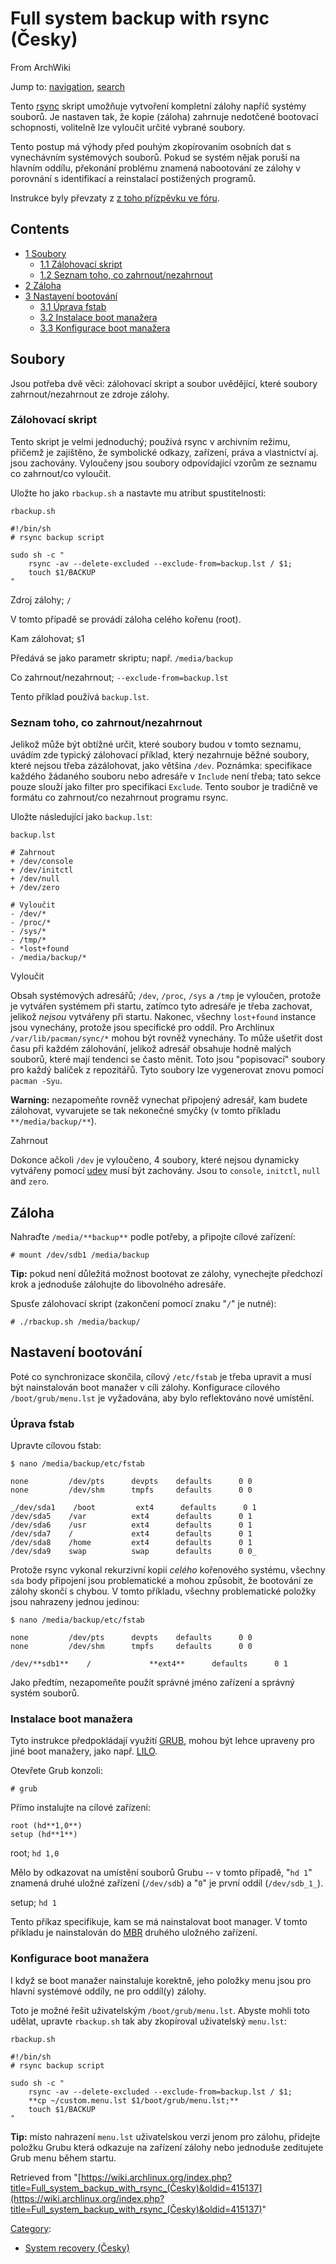 # Full system backup with rsync (Česky)

From ArchWiki

Jump to: [navigation](#column-one), [search](#searchInput)

Tento [rsync](/index.php/Rsync "Rsync") skript umožňuje vytvoření kompletní zálohy napříč systémy souborů. Je nastaven tak, že kopie (záloha) zahrnuje nedotčené bootovací schopnosti, volitelně lze vyloučit určité vybrané soubory.

Tento postup má výhody před pouhým zkopírovaním osobních dat s vynechávním systémových souborů. Pokud se systém nějak poruší na hlavním oddílu, překonání problému znamená nabootování ze zálohy v porovnání s identifikací a reinstalací postižených programů.

Instrukce byly převzaty z [z toho přízpěvku ve fóru](https://bbs.archlinux.org/viewtopic.php?id=83071).

## Contents

*   [1 Soubory](#Soubory)
    *   [1.1 Zálohovací skript](#Z.C3.A1lohovac.C3.AD_skript)
    *   [1.2 Seznam toho, co zahrnout/nezahrnout](#Seznam_toho.2C_co_zahrnout.2Fnezahrnout)
*   [2 Záloha](#Z.C3.A1loha)
*   [3 Nastavení bootování](#Nastaven.C3.AD_bootov.C3.A1n.C3.AD)
    *   [3.1 Úprava fstab](#.C3.9Aprava_fstab)
    *   [3.2 Instalace boot manažera](#Instalace_boot_mana.C5.BEera)
    *   [3.3 Konfigurace boot manažera](#Konfigurace_boot_mana.C5.BEera)

## Soubory

Jsou potřeba dvě věci: zálohovací skript a soubor uvědějící, které soubory zahrnout/nezahrnout ze zdroje zálohy.

### Zálohovací skript

Tento skript je velmi jednoduchý; používá rsync v archivním režimu, přičemž je zajištěno, že symbolické odkazy, zařízení, práva a vlastnictví aj. jsou zachovány. Vyloučeny jsou soubory odpovídající vzorům ze seznamu co zahrnout/co vyloučit.

Uložte ho jako `rbackup.sh` a nastavte mu atribut spustitelnosti:

 `rbackup.sh` 

```
#!/bin/sh
# rsync backup script

sudo sh -c "
    rsync -av --delete-excluded --exclude-from=backup.lst / $1;
    touch $1/BACKUP
"
```

Zdroj zálohy; `/`

V tomto případě se provádí záloha celého kořenu (root).

Kam zálohovat; `$`1

Předává se jako parametr skriptu; např. `/media/backup`

Co zahrnout/nezahrnout; `--exclude-from=backup.lst`

Tento příklad používá `backup.lst`.

### Seznam toho, co zahrnout/nezahrnout

Jelikož může být obtížné určit, které soubory budou v tomto seznamu, uvádím zde typický zálohovací příklad, který nezahrnuje běžné soubory, které nejsou třeba zázálohovat, jako většina `/dev`. Poznámka: specifikace každého žádaného souboru nebo adresáře v `Include` není třeba; tato sekce pouze slouží jako filter pro specifikaci `Exclude`. Tento soubor je tradičně ve formátu co zahrnout/co nezahrnout programu rsync.

Uložte následující jako `backup.lst`:

 `backup.lst` 

```
# Zahrnout
+ /dev/console
+ /dev/initctl
+ /dev/null
+ /dev/zero

# Vyloučit
- /dev/*
- /proc/*
- /sys/*
- /tmp/*
- *lost+found
- /media/backup/*

```

Vyloučit

Obsah systémových adresářů; `/dev`, `/proc`, `/sys` a `/tmp` je vyloučen, protože je vytvářen systémem při startu, zatímco tyto adresáře je třeba zachovat, jelikož _nejsou_ vytvářeny při startu. Nakonec, všechny `lost+found` instance jsou vynechány, protože jsou specifické pro oddíl. Pro Archlinux `/var/lib/pacman/sync/*` mohou být rovněž vynechány. To může ušetřit dost času při každém zálohování, jelikož adresář obsahuje hodně malých souborů, které mají tendenci se často měnit. Toto jsou "popisovací" soubory pro každý balíček z repozitářů. Tyto soubory lze vygenerovat znovu pomocí `pacman -Syu`.

**Warning:** nezapomeňte rovněž vynechat připojený adresář, kam budete zálohovat, vyvarujete se tak nekonečné smyčky (v tomto příkladu `**/media/backup/**`).

Zahrnout

Dokonce ačkoli `/dev` je vyloučeno, 4 soubory, které nejsou dynamicky vytvářeny pomocí [udev](/index.php/Udev "Udev") musí být zachovány. Jsou to `console`, `initctl`, `null` and `zero`.

## Záloha

Nahraďte `/media/**backup**` podle potřeby, a připojte cílové zařízení:

```
# mount /dev/sdb1 /media/backup

```

**Tip:** pokud není důležitá možnost bootovat ze zálohy, vynechejte předchozí krok a jednoduše zálohujte do libovolného adresáře.

Spusťe zálohovací skript (zakončení pomocí znaku "`/`" je nutné):

```
# ./rbackup.sh /media/backup/

```

## Nastavení bootování

Poté co synchronizace skončila, cílový `/etc/fstab` je třeba upravit a musí být nainstalován boot manažer v cíli zálohy. Konfigurace cílového `/boot/grub/menu.lst` je vyžadována, aby bylo reflektováno nové umístění.

### Úprava fstab

Upravte cílovou fstab:

 `$ nano /media/backup/etc/fstab` 

```
none         /dev/pts      devpts    defaults      0 0
none         /dev/shm      tmpfs     defaults      0 0

_/dev/sda1    /boot         ext4      defaults      0 1
/dev/sda5    /var          ext4      defaults      0 1
/dev/sda6    /usr          ext4      defaults      0 1
/dev/sda7    /             ext4      defaults      0 1
/dev/sda8    /home         ext4      defaults      0 1
/dev/sda9    swap          swap      defaults      0 0_

```

Protože rsync vykonal rekurzivní kopii _celého_ kořenového systému, všechny `sda` body připojení jsou problematické a mohou způsobit, že bootování ze zálohy skončí s chybou. V tomto příkladu, všechny problematické položky jsou nahrazeny jednou jedinou:

 `$ nano /media/backup/etc/fstab` 

```
none         /dev/pts      devpts    defaults      0 0
none         /dev/shm      tmpfs     defaults      0 0

/dev/**sdb1**    /             **ext4**      defaults      0 1

```

Jako předtím, nezapomeňte použít správné jméno zařízení a správný systém souborů.

### Instalace boot manažera

Tyto instrukce předpokládají využití [GRUB](/index.php/GRUB "GRUB"), mohou být lehce upraveny pro jiné boot manažery, jako např. [LILO](/index.php/LILO "LILO").

Otevřete Grub konzoli:

```
# grub

```

Přímo instalujte na cílové zařízení:

```
root (hd**1,0**)
setup (hd**1**)

```

root; `hd 1,0`

Mělo by odkazovat na umístění souborů Grubu -- v tomto případě, "`hd 1`" znamená druhé uložné zařízení (`/dev/sdb`) a "`0`" je první oddíl (`/dev/sdb_1_`).

setup; `hd 1`

Tento příkaz specifikuje, kam se má nainstalovat boot manager. V tomto příkladu je nainstalován do [MBR](/index.php/MBR "MBR") druhého uložného zařízení.

### Konfigurace boot manažera

I když se boot manažer nainstaluje korektně, jeho položky menu jsou pro hlavní systémové oddíly, ne pro oddíl(y) zálohy.

Toto je možné řešit uživatelským `/boot/grub/menu.lst`. Abyste mohli toto udělat, upravte `rbackup.sh` tak aby zkopíroval uživatelský `menu.lst`:

 `rbackup.sh` 

```
#!/bin/sh
# rsync backup script

sudo sh -c "
    rsync -av --delete-excluded --exclude-from=backup.lst / $1;
    **cp ~/custom.menu.lst $1/boot/grub/menu.lst;**
    touch $1/BACKUP
"
```

**Tip:** místo nahrazení `menu.lst` uživatelskou verzi jenom pro zálohu, přidejte položku Grubu která odkazuje na zařízení zálohy nebo jednoduše zeditujete Grub menu během startu.

Retrieved from "[https://wiki.archlinux.org/index.php?title=Full_system_backup_with_rsync_(Česky)&oldid=415137](https://wiki.archlinux.org/index.php?title=Full_system_backup_with_rsync_(Česky)&oldid=415137)"

[Category](/index.php/Special:Categories "Special:Categories"):

*   [System recovery (Česky)](/index.php/Category:System_recovery_(%C4%8Cesky) "Category:System recovery (Česky)")